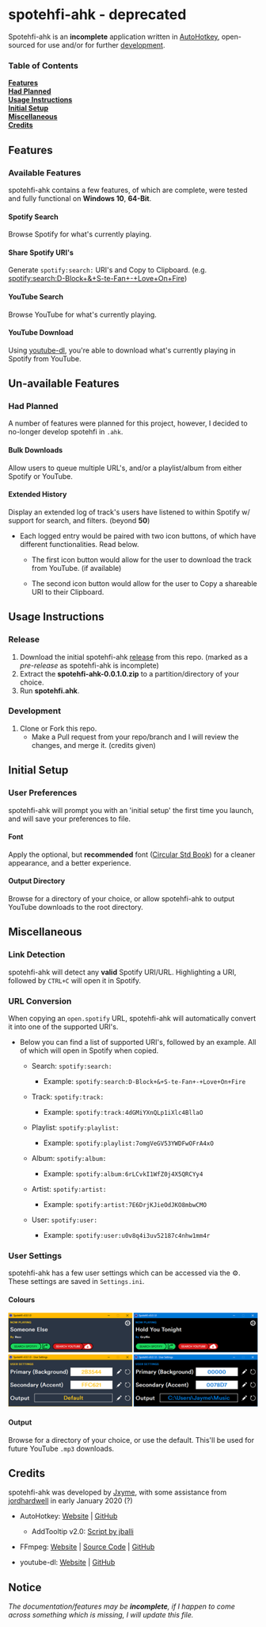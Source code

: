 # spotehfi-ahk - deprecated

Spotehfi-ahk is an __incomplete__ application written in [AutoHotkey](https://www.autohotkey.com/), open-sourced for use and/or for further [development](#usage-instructions). 

### Table of Contents

**[Features](#features)**<br>
**[Had Planned](#un-available-features)**<br>
**[Usage Instructions](#usage-instructions)**<br>
**[Initial Setup](#initial-setup)**<br>
**[Miscellaneous](#miscellaneous)**<br>
**[Credits](#credits)**

## Features

### Available Features

spotehfi-ahk contains a few features, of which are complete, were tested and fully functional on **Windows 10**, **64-Bit**.

#### Spotify Search

Browse Spotify for what's currently playing.

#### Share Spotify URI's

Generate `spotify:search:` URI's and Copy to Clipboard. (e.g. [spotify:search:D-Block+&+S-te-Fan+-+Love+On+Fire](https://open.spotify.com/track/4Y0mxfotUhzTeFJySxhaD4?si=ga2iA8j6SbyvGUiUl_Dh_A))

#### YouTube Search

Browse YouTube for what's currently playing.

#### YouTube Download

Using [youtube-dl](https://github.com/ytdl-org/youtube-dl), you're able to download what's currently playing in Spotify from YouTube.

## Un-available Features

### Had Planned

A number of features were planned for this project, however, I decided to no-longer develop spotehfi in `.ahk`.

#### Bulk Downloads

Allow users to queue multiple URL's, and/or a playlist/album from either Spotify or YouTube.

#### Extended History

Display an extended log of track's users have listened to within Spotify w/ support for search, and filters. (beyond **50**)

  * Each logged entry would be paired with two icon buttons, of which have different functionalities. Read below.
  
      * The first icon button would allow for the user to download the track from YouTube. (if available)
      
      * The second icon button would allow for the user to Copy a shareable URI to their Clipboard.

## Usage Instructions

### Release

1. Download the initial spotehfi-ahk [release](https://github.com/Jxyme/spotehfi-ahk/releases/tag/v0.0.1.0) from this repo. (marked as a *pre-release* as spotehfi-ahk is incomplete)
2. Extract the **spotehfi-ahk-0.0.1.0.zip** to a partition/directory of your choice.
3. Run **spotehfi.ahk**.

### Development

1. Clone or Fork this repo.
   * Make a Pull request from your repo/branch and I will review the changes, and merge it. (credits given)
   
## Initial Setup

### User Preferences

spotehfi-ahk will prompt you with an 'initial setup' the first time you launch, and will save your preferences to file.

#### Font

Apply the optional, but **recommended** font ([Circular Std Book](https://github.com/ixahmedxi/circular-std)) for a cleaner appearance, and a better experience.

#### Output Directory

Browse for a directory of your choice, or allow spotehfi-ahk to output YouTube downloads to the root directory.

## Miscellaneous

### Link Detection

spotehfi-ahk will detect any __valid__ Spotify URI/URL. Highlighting a URI, followed by `CTRL+C` will open it in Spotify.

### URL Conversion

When copying an `open.spotify` URL, spotehfi-ahk will automatically convert it into one of the supported URI's.
* Below you can find a list of supported URI's, followed by an example. All of which will open in Spotify when copied.
   * Search: `spotify:search:` 
   
      * Example: `spotify:search:D-Block+&+S-te-Fan+-+Love+On+Fire`
      
   * Track: `spotify:track:`
   
      * Example: `spotify:track:4dGMiYXnQLp1iXlc4BllaO`
      
   * Playlist: `spotify:playlist:`
   
      * Example: `spotify:playlist:7omgVeGV53YWDFwOFrA4xO`
      
   * Album: `spotify:album:`
   
      * Example: `spotify:album:6rLCvkI1WfZ0j4X5QRCYy4`
      
   * Artist: `spotify:artist:`
   
      * Example: `spotify:artist:7E6DrjKJieOdJKO8mbwCMO`
      
   * User: `spotify:user:`
   
      * Example: `spotify:user:u0v8q4i3uv52187c4nhw1mm4r`

### User Settings

spotehfi-ahk has a few user settings which can be accessed via the :gear:. These settings are saved in `Settings.ini`.

#### Colours

![Colours](https://github.com/Jxyme/spotehfi-ahk/blob/master/screenshots/Colours.png?raw=true)

#### Output

Browse for a directory of your choice, or use the default. This'll be used for future YouTube `.mp3` downloads.

## Credits

spotehfi-ahk was developed by [Jxyme](https://github.com/Jxyme), with some assistance from [jordhardwell](https://github.com/jordhardwell) in early January 2020 (?)

* AutoHotkey: [Website](https://www.autohotkey.com/) | [GitHub](https://github.com/AutoHotkey/AutoHotkey)
  * AddTooltip v2.0: [Script by jballi](https://www.autohotkey.com/boards/viewtopic.php?f=6&t=30079)

* FFmpeg: [Website](https://www.ffmpeg.org/) | [Source Code](https://www.ffmpeg.org/download.html#get-sources) | [GitHub](https://github.com/FFmpeg/FFmpeg)
* youtube-dl: [Website](http://ytdl-org.github.io/youtube-dl/) | [GitHub](https://github.com/ytdl-org/youtube-dl/)

## Notice

*The documentation/features may be __incomplete__, if I happen to come across something which is missing, I will update this file.*
